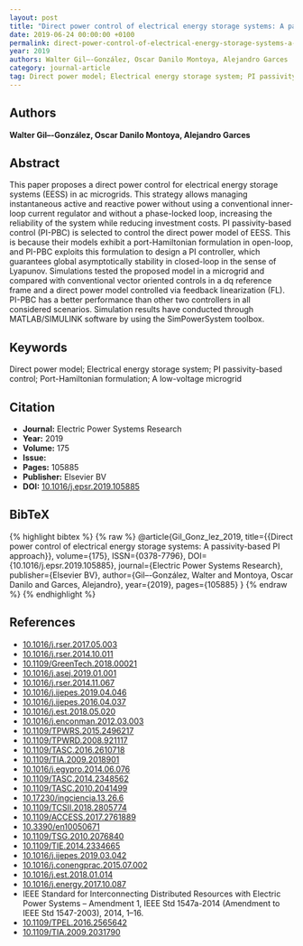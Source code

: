 ```yaml
---
layout: post
title: "Direct power control of electrical energy storage systems: A passivity-based PI approach"
date: 2019-06-24 00:00:00 +0100
permalink: direct-power-control-of-electrical-energy-storage-systems-a-passivity-based-pi-approach
year: 2019
authors: Walter Gil–-González, Oscar Danilo Montoya, Alejandro Garces
category: journal-article
tag: Direct power model; Electrical energy storage system; PI passivity-based control; Port-Hamiltonian formulation; A low-voltage microgrid
---
```

 
## Authors
**Walter Gil–-González, Oscar Danilo Montoya, Alejandro Garces**
 
## Abstract
This paper proposes a direct power control for electrical energy storage systems (EESS) in ac microgrids. This strategy allows managing instantaneous active and reactive power without using a conventional inner-loop current regulator and without a phase-locked loop, increasing the reliability of the system while reducing investment costs. PI passivity-based control (PI-PBC) is selected to control the direct power model of EESS. This is because their models exhibit a port-Hamiltonian formulation in open-loop, and PI-PBC exploits this formulation to design a PI controller, which guarantees global asymptotically stability in closed-loop in the sense of Lyapunov. Simulations tested the proposed model in a microgrid and compared with conventional vector oriented controls in a dq reference frame and a direct power model controlled via feedback linearization (FL). PI-PBC has a better performance than other two controllers in all considered scenarios. Simulation results have conducted through MATLAB/SIMULINK software by using the SimPowerSystem toolbox.
 
## Keywords
Direct power model; Electrical energy storage system; PI passivity-based control; Port-Hamiltonian formulation; A low-voltage microgrid
 
## Citation
- **Journal:** Electric Power Systems Research
- **Year:** 2019
- **Volume:** 175
- **Issue:** 
- **Pages:** 105885
- **Publisher:** Elsevier BV
- **DOI:** [10.1016/j.epsr.2019.105885](https://doi.org/10.1016/j.epsr.2019.105885)
 
## BibTeX
{% highlight bibtex %}
{% raw %}
@article{Gil_Gonz_lez_2019,
  title={{Direct power control of electrical energy storage systems: A passivity-based PI approach}},
  volume={175},
  ISSN={0378-7796},
  DOI={10.1016/j.epsr.2019.105885},
  journal={Electric Power Systems Research},
  publisher={Elsevier BV},
  author={Gil–-González, Walter and Montoya, Oscar Danilo and Garces, Alejandro},
  year={2019},
  pages={105885}
}
{% endraw %}
{% endhighlight %}
 
## References
- [10.1016/j.rser.2017.05.003](https://doi.org/10.1016/j.rser.2017.05.003)
- [10.1016/j.rser.2014.10.011](https://doi.org/10.1016/j.rser.2014.10.011)
- [10.1109/GreenTech.2018.00021](https://doi.org/10.1109/GreenTech.2018.00021)
- [10.1016/j.asej.2019.01.001](https://doi.org/10.1016/j.asej.2019.01.001)
- [10.1016/j.rser.2014.11.067](https://doi.org/10.1016/j.rser.2014.11.067)
- [10.1016/j.ijepes.2019.04.046](https://doi.org/10.1016/j.ijepes.2019.04.046)
- [10.1016/j.ijepes.2016.04.037](https://doi.org/10.1016/j.ijepes.2016.04.037)
- [10.1016/j.est.2018.05.020](https://doi.org/10.1016/j.est.2018.05.020)
- [10.1016/j.enconman.2012.03.003](https://doi.org/10.1016/j.enconman.2012.03.003)
- [10.1109/TPWRS.2015.2496217](https://doi.org/10.1109/TPWRS.2015.2496217)
- [10.1109/TPWRD.2008.921117](https://doi.org/10.1109/TPWRD.2008.921117)
- [10.1109/TASC.2016.2610718](https://doi.org/10.1109/TASC.2016.2610718)
- [10.1109/TIA.2009.2018901](https://doi.org/10.1109/TIA.2009.2018901)
- [10.1016/j.egypro.2014.06.076](https://doi.org/10.1016/j.egypro.2014.06.076)
- [10.1109/TASC.2014.2348562](https://doi.org/10.1109/TASC.2014.2348562)
- [10.1109/TASC.2010.2041499](https://doi.org/10.1109/TASC.2010.2041499)
- [10.17230/ingciencia.13.26.6](https://doi.org/10.17230/ingciencia.13.26.6)
- [10.1109/TCSII.2018.2805774](https://doi.org/10.1109/TCSII.2018.2805774)
- [10.1109/ACCESS.2017.2761889](https://doi.org/10.1109/ACCESS.2017.2761889)
- [10.3390/en10050671](https://doi.org/10.3390/en10050671)
- [10.1109/TSG.2010.2076840](https://doi.org/10.1109/TSG.2010.2076840)
- [10.1109/TIE.2014.2334665](https://doi.org/10.1109/TIE.2014.2334665)
- [10.1016/j.ijepes.2019.03.042](https://doi.org/10.1016/j.ijepes.2019.03.042)
- [10.1016/j.conengprac.2015.07.002](https://doi.org/10.1016/j.conengprac.2015.07.002)
- [10.1016/j.est.2018.01.014](https://doi.org/10.1016/j.est.2018.01.014)
- [10.1016/j.energy.2017.10.087](https://doi.org/10.1016/j.energy.2017.10.087)
- IEEE Standard for Interconnecting Distributed Resources with Electric Power Systems – Amendment 1, IEEE Std 1547a-2014 (Amendment to IEEE Std 1547-2003), 2014, 1–16.
- [10.1109/TPEL.2016.2565642](https://doi.org/10.1109/TPEL.2016.2565642)
- [10.1109/TIA.2009.2031790](https://doi.org/10.1109/TIA.2009.2031790)

